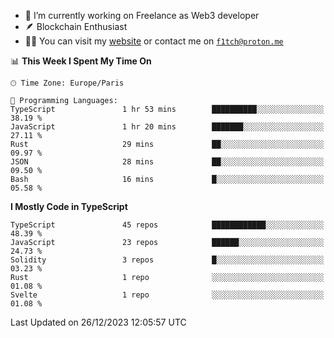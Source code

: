 - 🔭 I’m currently working on Freelance as Web3 developer
- 🪶 Blockchain Enthusiast
- 👨‍💻 You can visit my [website](https://f1tch.xyz) or contact me on [`f1tch@proton.me`](mailto:f1tch@proton.me)

<!--START_SECTION:waka-->
📊 **This Week I Spent My Time On** 

```text
🕑︎ Time Zone: Europe/Paris

💬 Programming Languages: 
TypeScript               1 hr 53 mins        ██████████░░░░░░░░░░░░░░░   38.19 % 
JavaScript               1 hr 20 mins        ███████░░░░░░░░░░░░░░░░░░   27.11 % 
Rust                     29 mins             ██░░░░░░░░░░░░░░░░░░░░░░░   09.97 % 
JSON                     28 mins             ██░░░░░░░░░░░░░░░░░░░░░░░   09.50 % 
Bash                     16 mins             █░░░░░░░░░░░░░░░░░░░░░░░░   05.58 % 
```

**I Mostly Code in TypeScript** 

```text
TypeScript               45 repos            ████████████░░░░░░░░░░░░░   48.39 % 
JavaScript               23 repos            ██████░░░░░░░░░░░░░░░░░░░   24.73 % 
Solidity                 3 repos             █░░░░░░░░░░░░░░░░░░░░░░░░   03.23 % 
Rust                     1 repo              ░░░░░░░░░░░░░░░░░░░░░░░░░   01.08 % 
Svelte                   1 repo              ░░░░░░░░░░░░░░░░░░░░░░░░░   01.08 % 
```




 Last Updated on 26/12/2023 12:05:57 UTC
<!--END_SECTION:waka-->
